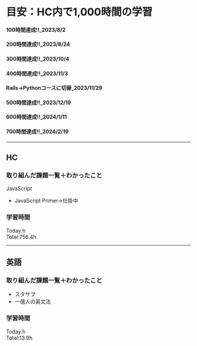 # 目安：HC内で1,000時間の学習
#### 100時間達成!!_2023/8/2
#### 200時間達成!!_2023/8/24
#### 300時間達成!!_2023/10/4
#### 400時間達成!!_2023/11/3
#### Rails→Pythonコースに切替_2023/11/29
#### 500時間達成!!_2023/12/19
#### 600時間達成!!_2024/1/11
#### 700時間達成!!_2024/2/19

------------------------------------------
## HC
### 取り組んだ課題一覧＋わかったこと
JavaScript
- JavaScript Primer→仕掛中

### 学習時間
Today:h<br>
Total:756.4h

------------------------------------------
## 英語
### 取り組んだ課題一覧＋わかったこと
- スタサプ
- 一億人の英文法

### 学習時間
Today:h<br>
Total:13.9h
